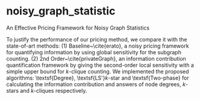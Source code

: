 # noisy_graph_statistic
 An Effective Pricing Framework for Noisy Graph Statistics

To justify the performance of our pricing method, we compare it with the state-of-art methods:
	(1) $\textsf{Baseline}$~\cite{erato}, a noisy pricing framework for quantifying information by using global sensitivity for the subgraph counting.
	(2) $\textsf{2nd Order}$~\cite{privateGraph}, an information contribution quantification framework by giving the second-order local sensitivity with a simple upper bound for $k$-clique counting.
	We implemented the proposed algorithms:
	\textsf{Degree}, \textsf{LS'}$k$-star and \textsf{Two-phase}
	for calculating the information contribution and answers of node degrees, $k$-stars and $k$-cliques respectively.
